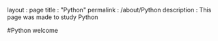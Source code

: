 layout : page
title : "Python"
permalink : /about/Python
description : This page was made to study Python

#Python
welcome
